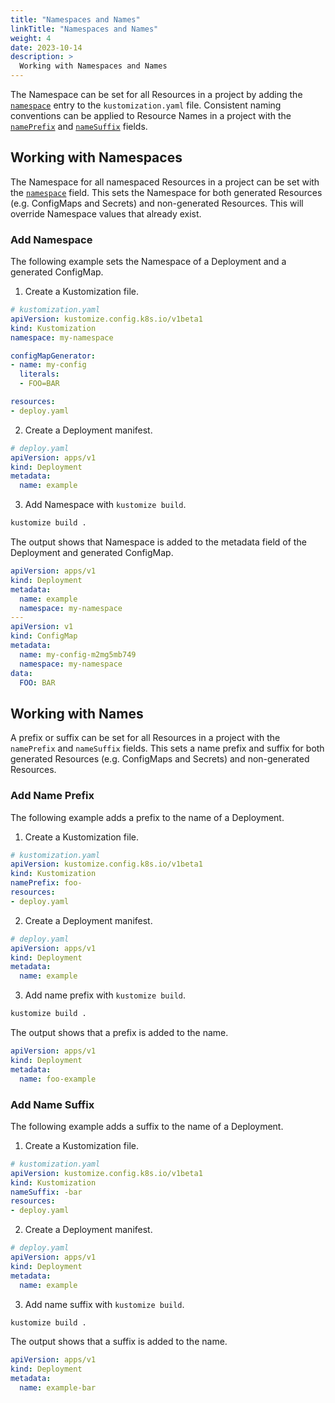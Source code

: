 ```yaml
---
title: "Namespaces and Names"
linkTitle: "Namespaces and Names"
weight: 4
date: 2023-10-14
description: >
  Working with Namespaces and Names
---
```


The Namespace can be set for all Resources in a project by adding the [`namespace`] entry to the `kustomization.yaml` file. Consistent naming conventions can be applied to Resource Names in a project with the [`namePrefix`] and [`nameSuffix`] fields.

## Working with Namespaces
The Namespace for all namespaced Resources in a project can be set with the [`namespace`] field. This sets the Namespace for both generated Resources (e.g. ConfigMaps and Secrets) and non-generated Resources. This will override Namespace values that already exist.

### Add Namespace
The following example sets the Namespace of a Deployment and a generated ConfigMap.

1. Create a Kustomization file.
```yaml
# kustomization.yaml
apiVersion: kustomize.config.k8s.io/v1beta1
kind: Kustomization
namespace: my-namespace

configMapGenerator:
- name: my-config
  literals:
  - FOO=BAR

resources:
- deploy.yaml
```

2. Create a Deployment manifest.
```yaml
# deploy.yaml
apiVersion: apps/v1
kind: Deployment
metadata:
  name: example
```

3. Add Namespace with `kustomize build`.
```bash
kustomize build .
```

The output shows that Namespace is added to the metadata field of the Deployment and generated ConfigMap.
```yaml
apiVersion: apps/v1
kind: Deployment
metadata:
  name: example
  namespace: my-namespace
---
apiVersion: v1
kind: ConfigMap
metadata:
  name: my-config-m2mg5mb749
  namespace: my-namespace
data:
  FOO: BAR
```

## Working with Names
A prefix or suffix can be set for all Resources in a project with the `namePrefix` and `nameSuffix` fields. This sets a name prefix and suffix for both generated Resources (e.g. ConfigMaps and Secrets) and non-generated Resources.

### Add Name Prefix
The following example adds a prefix to the name of a Deployment.

1. Create a Kustomization file.
```yaml
# kustomization.yaml
apiVersion: kustomize.config.k8s.io/v1beta1
kind: Kustomization
namePrefix: foo-
resources:
- deploy.yaml
```

2. Create a Deployment manifest.
```yaml
# deploy.yaml
apiVersion: apps/v1
kind: Deployment
metadata:
  name: example
```

3. Add name prefix with `kustomize build`.
```bash
kustomize build .
```

The output shows that a prefix is added to the name.
```yaml
apiVersion: apps/v1
kind: Deployment
metadata:
  name: foo-example
```

### Add Name Suffix
The following example adds a suffix to the name of a Deployment.

1. Create a Kustomization file.
```yaml
# kustomization.yaml
apiVersion: kustomize.config.k8s.io/v1beta1
kind: Kustomization
nameSuffix: -bar
resources:
- deploy.yaml
```

2. Create a Deployment manifest.
```yaml
# deploy.yaml
apiVersion: apps/v1
kind: Deployment
metadata:
  name: example
```

3. Add name suffix with `kustomize build`.
```bash
kustomize build .
```

The output shows that a suffix is added to the name.
```yaml
apiVersion: apps/v1
kind: Deployment
metadata:
  name: example-bar
```

[`namespace`]: /docs/reference/api/kustomization-file/namespace/
[`namePrefix`]: /docs/reference/api/kustomization-file/nameprefix/
[`nameSuffix`]: /docs/reference/api/kustomization-file/namesuffix/
